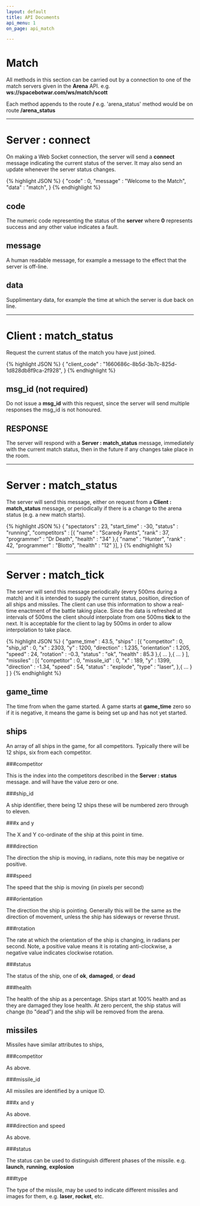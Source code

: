 ```yaml
---
layout: default
title: API Documents
api_menu: 1
on_page: api_match

---
```


Match
=====

All methods in this section can be carried out by a connection to one of the match
servers given in the **Arena** API. e.g. **ws://spacebotwar.com/ws/match/scott**

Each method appends to the route **/** e.g. 'arena_status' method would be on route **/arena_status**


---
Server : connect
================

On making a Web Socket connection, the server will send a **connect** message indicating the
current status of the server. It may also send an update whenever the server status changes.

{% highlight JSON %}
{
    "code"          : 0,
    "message"       : "Welcome to the Match",
    "data"          : "match",
}
{% endhighlight %}

code
----

The numeric code representing the status of the **server** where **0** represents success
and any other value indicates a fault.

message
-------

A human readable message, for example a message to the effect that the server is off-line.

data
----

Supplimentary data, for example the time at which the server is due back on line.



---
Client : match_status
=====================

Request the current status of the match you have just joined.

{% highlight JSON %}
{
    "client_code"   : "1660686c-8b5d-3b7c-825d-1d828db8f9ca-2f928",
}
{% endhighlight %}

msg_id (not required)
--------------------

Do not issue a **msg_id** with this request, since the server will send multiple
responses the msg_id is not honoured.

RESPONSE
--------

The server will respond with a **Server : match_status** message, immediately
with the current match status, then in the future if any changes take
place in the room.




---
Server : match_status
=====================

The server will send this message, either on request from a **Client : match_status**
message, or periodically if there is a change to the arena status (e.g.
a new match starts).

{% highlight JSON %}
{
    "spectators"    : 23,
    "start_time"    : -30,
    "status"        : "running",
    "competitors"       : [{
        "name"          : "Scaredy Pants",
        "rank"          : 37,
        "programmer"    : "Dr Death",
        "health"        : "34"
    },{
        "name"          : "Hunter",
        "rank"          : 42,
        "programmer"    : "Blotto",
        "health"        : "12"
    }],
}
{% endhighlight %}




---
Server : match_tick
===================

The server will send this message periodically (every 500ms during a match) and it
is intended to supply the current status, position, direction of all ships and
missiles. The client can use this information to show a real-time enactment of the
battle taking place. Since the data is refreshed at intervals of 500ms the client
should interpolate from one 500ms **tick** to the next. It is acceptable for the
client to lag by 500ms in order to allow interpolation to take place.

{% highlight JSON %}
{
    "game_time"     : 43.5,
    "ships"         : [{
        "competitor"    : 0,
        "ship_id"       : 0,
        "x"             : 2303,
        "y"             : 1200,
        "direction"     : 1.235,
        "orientation"   : 1.205,
        "speed"         : 24,
        "rotation"      : -0.3,
        "status"        : "ok",
        "health"        : 85.3
    },{
        ...
    },{
        ...
    }
    ],
    "missiles"      : [{
        "competitor"    : 0,
        "missile_id"    : 0,
        "x"             : 189,
        "y"             : 1399,
        "direction"     : -1.34,
        "speed"         : 54,
        "status"        : "explode",
        "type"          : "laser",
    },{
        ...
    }
    ]
}
{% endhighlight %}

game_time
---------

The time from when the game started. A game starts at **game_time** zero so
if it is negative, it means the game is being set up and has not yet started.

ships
-----

An array of all ships in the game, for all competitors. Typically there will
be 12 ships, six from each competitor.

###competitor

This is the index into the competitors described in the **Server : status** message.
and will have the value zero or one.

###ship_id

A ship identifier, there being 12 ships these will be numbered zero through to eleven.

###x and y

The X and Y co-ordinate of the ship at this point in time.

###direction

The direction the ship is moving, in radians, note this may be negative or positive.

###speed

The speed that the ship is moving (in pixels per second)

###orientation

The direction the ship is pointing. Generally this will be the same as the direction
of movement, unless the ship has sideways or reverse thrust.

###rotation

The rate at which the orientation of the ship is changing, in radians per second. 
Note, a positive value means it is rotating anti-clockwise, a negative value indicates
clockwise rotation.

###status

The status of the ship, one of **ok**, **damaged**, or **dead**

###health

The health of the ship as a percentage. Ships start at 100% health and as they are
damaged they lose health. At zero percent, the ship status will change (to "dead") and
the ship will be removed from the arena.

missiles
--------

Missiles have similar attributes to ships,

###competitor

As above.

###missile_id

All missiles are identified by a unique ID.

###x and y

As above.

###direction and speed

As above.

###status

The status can be used to distinguish different phases of the missile. e.g.
**launch**, **running**, **explosion**

###type

The type of the missile, may be used to indicate different missiles and images for them,
e.g. **laser**, **rocket**, etc.






